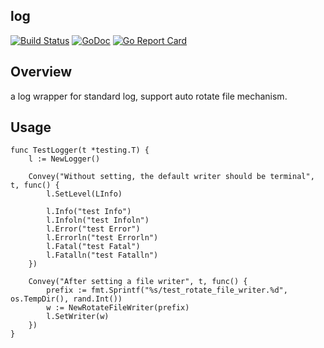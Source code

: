 ## log

[![Build Status](https://travis-ci.org/leoxk/log.svg?branch=master)](https://travis-ci.org/leoxk/log)
[![GoDoc](https://godoc.org/github.com/leoxk/log?status.svg)](https://godoc.org/github.com/leoxk/log)
[![Go Report Card](http://goreportcard.com/badge/leoxk/log)](http://goreportcard.com/report/leoxk/log)

## Overview

a log wrapper for standard log, support auto rotate file mechanism.

## Usage

```
func TestLogger(t *testing.T) {
	l := NewLogger()

	Convey("Without setting, the default writer should be terminal", t, func() {
		l.SetLevel(LInfo)

		l.Info("test Info")
		l.Infoln("test Infoln")
		l.Error("test Error")
		l.Errorln("test Errorln")
		l.Fatal("test Fatal")
		l.Fatalln("test Fatalln")
	})

	Convey("After setting a file writer", t, func() {
		prefix := fmt.Sprintf("%s/test_rotate_file_writer.%d", os.TempDir(), rand.Int())
		w := NewRotateFileWriter(prefix)
		l.SetWriter(w)
	})
}
```
